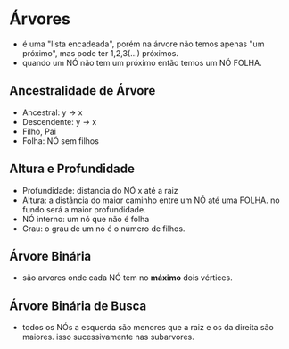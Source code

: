 # **Árvores**
- é uma "lista encadeada", porém na árvore não temos apenas "um próximo", mas pode ter 1,2,3(...) próximos.
- quando um NÓ não tem um próximo então temos um NÓ FOLHA.


## **Ancestralidade de Árvore**
- Ancestral: y -> x
- Descendente: y -> x
- Filho, Pai
- Folha: NÓ sem filhos

## **Altura e Profundidade**
-   Profundidade: distancia do NÓ x até a raiz
-   Altura: a distância do maior caminho entre um NÓ até uma FOLHA. no fundo será a maior profundidade.
-   NÓ interno: um nó que não é folha
-   Grau: o grau de um nó é o número de filhos.


## **Árvore Binária**
- são arvores onde cada NÓ tem no **máximo** dois vértices.


## **Árvore Binária de Busca**
- todos os NÓs a esquerda são menores que a raiz e os da direita são maiores. isso sucessivamente nas subarvores.